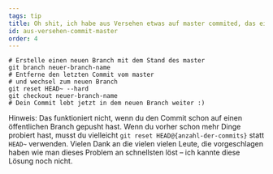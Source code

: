 ```yaml
---
tags: tip
title: Oh shit, ich habe aus Versehen etwas auf master commited, das eigentlich auf einen eigenen Branch gehört
id: aus-versehen-commit-master
order: 4
---
```


```git
# Erstelle einen neuen Branch mit dem Stand des master
git branch neuer-branch-name
# Entferne den letzten Commit vom master
# und wechsel zum neuen Branch
git reset HEAD~ --hard
git checkout neuer-branch-name
# Dein Commit lebt jetzt in dem neuen Branch weiter :)
```

Hinweis: Das funktioniert nicht, wenn du den Commit schon auf einen öffentlichen Branch gepusht hast. Wenn du vorher schon mehr Dinge probiert hast, musst du vielleicht `git reset HEAD@{anzahl-der-commits}` statt `HEAD~` verwenden. Vielen Dank an die vielen vielen Leute, die vorgeschlagen haben wie man dieses Problem an schnellsten löst – ich kannte diese Lösung noch nicht.